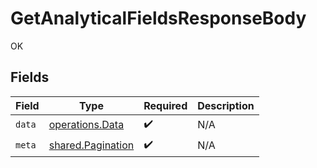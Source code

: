 # GetAnalyticalFieldsResponseBody

OK


## Fields

| Field                                                  | Type                                                   | Required                                               | Description                                            |
| ------------------------------------------------------ | ------------------------------------------------------ | ------------------------------------------------------ | ------------------------------------------------------ |
| `data`                                                 | [operations.Data](../../models/operations/data.md)     | :heavy_check_mark:                                     | N/A                                                    |
| `meta`                                                 | [shared.Pagination](../../models/shared/pagination.md) | :heavy_check_mark:                                     | N/A                                                    |